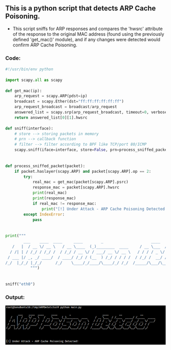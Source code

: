 ## This is a python script that detects ARP Cache Poisoning.

- This script sniffs for ARP responses and compares the 'hwsrc' attribute of the response to the original MAC address (found using the previously defined 'get_mac()' module), and if any changes were detected would confirm ARP Cache Poisoning.


### Code:

```python
#!/usr/bin/env python

import scapy.all as scapy

def get_mac(ip):
    arp_request = scapy.ARP(pdst=ip)
    broadcast = scapy.Ether(dst="ff:ff:ff:ff:ff:ff")
    arp_request_broadcast = broadcast/arp_request
    answered_list = scapy.srp(arp_request_broadcast, timeout=0, verbose=False)[0]
    return answered_list[0][1].hwsrc

def sniff(interface):
    # store --> storing packets in memory
    # prn --> callback function
    # filter --> filter according to BPF like TCP/port 80/ICMP
    scapy.sniff(iface=interface, store=False, prn=process_sniffed_packet)


def process_sniffed_packet(packet):
    if packet.haslayer(scapy.ARP) and packet[scapy.ARP].op == 2:
        try:
            real_mac = get_mac(packet[scapy.ARP].psrc)
            response_mac = packet[scapy.ARP].hwsrc
            print(real_mac)
            print(response_mac)
            if real_mac != response_mac:
                print("[!] Under Attack - ARP Cache Poisoning Detected!")
        except IndexError:
            pass

            
print("""
        ___    ____  ____     ____        _                     ____       __            __            
   /   |  / __ \/ __ \   / __ \____  (_)________  ____     / __ \___  / /____  _____/ /_____  _____
  / /| | / /_/ / /_/ /  / /_/ / __ \/ / ___/ __ \/ __ \   / / / / _ \/ __/ _ \/ ___/ __/ __ \/ ___/
 / ___ |/ _, _/ ____/  / ____/ /_/ / (__  ) /_/ / / / /  / /_/ /  __/ /_/  __/ /__/ /_/ /_/ / /    
/_/  |_/_/ |_/_/      /_/    \____/_/____/\____/_/ /_/  /_____/\___/\__/\___/\___/\__/\____/_/     
           """)


sniff("eth0")
```

### Output:

![Image](https://raw.githubusercontent.com/m3rcer/m3rcer.github.io/master/_posts/coding/python/ARPDetector/detect1.png)